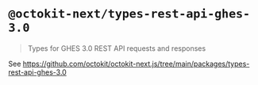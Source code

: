 # `@octokit-next/types-rest-api-ghes-3.0`

> Types for GHES 3.0 REST API requests and responses

See https://github.com/octokit/octokit-next.js/tree/main/packages/types-rest-api-ghes-3.0
